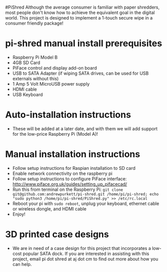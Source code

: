 #PiShred
Although the average consumer is familiar with paper shredders, most people don't know how to achieve the equivalent goal in the digital world. This project is designed to implement a 1-touch secure wipe in a consumer friendly package!

pi-shred manual install prerequisites
=======================
- Raspberry Pi Model B
- 4GB SD Card
- PiFace control and display add-on board
- USB to SATA Adapter (if wiping SATA drives, can be used for USB externals without this)
- 1 Amp 5 Volt MicroUSB power supply
- HDMI cable
- USB Keyboard

Auto-installation instructions
==============================
- These will be added at a later date, and with them we will add support for the low-price Raspberry Pi (Model A)!

Manual installation instructions
================================
- Follow setup instructions for Raspian installation to SD card
- Enable network connectivity on the raspberry pi
- Follow setup instructions to configure PiFace interface: http://www.piface.org.uk/guides/setting_up_pifacecad/
- Run this from terminal on the Raspberry Pi: `git clone git@github.com:andrewpurkett/pi-shred.git /home/pi/pi-shred; echo "sudo python3 /home/pi/pi-shred/PiShred.py" >> /etc/rc.local`
- Reboot your pi with `sudo reboot`, unplug your keyboard, ethernet cable or wireless dongle, and HDMI cable
- Enjoy!

3D printed case designs
=======================
- We are in need of a case design for this project that incorporates a low-cost popular SATA dock. If you are interested in assisting with this project, email pi dot shred at aj dot cm to find out more about how you can help.
